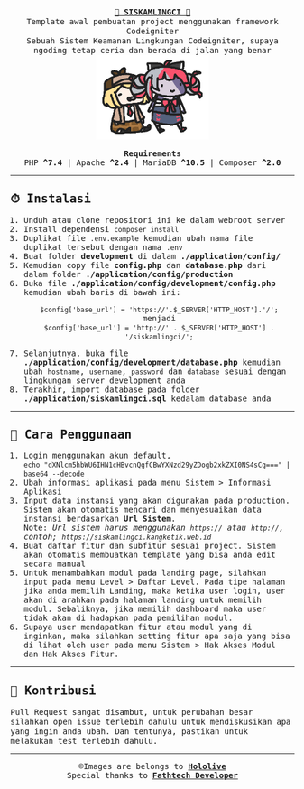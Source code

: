 <p align="center">
 <br />
 <samp>
  <b><a rel="nofollow noopener noreferrer" target="_blank" href="https://github.com/kangketikonlen/siskamlingci">🗿 SISKAMLINGCI 🗿</a></b>
  <br />
  Template awal pembuatan project menggunakan framework Codeigniter<br />
  Sebuah Sistem Keamanan Lingkungan Codeigniter, supaya ngoding tetap ceria dan berada di jalan yang benar
 </samp>
 <br />
 <img src="https://raw.githubusercontent.com/kangketikonlen/kangketikonlen/main/assets/watollie.gif" width="200"/>
</p>

<samp>
  <p align="center">
    <b>Requirements</b><br />
    PHP <b>^7.4</b> | Apache <b>^2.4</b> | MariaDB <b>^10.5</b> | Composer <b>^2.0</b>
  </p>
  <hr />
  
  <h2>⏱ Instalasi</h2>
  <ol>
    <li>Unduh atau clone repositori ini ke dalam webroot server</li>
    <li>Install dependensi <code>composer install</code></li>
    <li>Duplikat file <code>.env.example</code> kemudian ubah nama file duplikat tersebut dengan nama <code>.env</code></li>
    <li>Buat folder <b>development</b> di dalam <b>./application/config/</b></li>
    <li>Kemudian copy file <b>config.php</b> dan <b>database.php</b> dari dalam folder <b>./application/config/production</b></li>
    <li>Buka file <b>./application/config/development/config.php</b> kemudian ubah baris di bawah ini: <br /> <p align="center"><code>$config['base_url'] = 'https://'.$_SERVER['HTTP_HOST'].'/';</code><br /> menjadi <br /> <code>$config['base_url'] = 'http://' . $_SERVER['HTTP_HOST'] . '/siskamlingci/';</code></p>
    </li>
    <li>Selanjutnya, buka file <b>./application/config/development/database.php</b> kemudian ubah <code>hostname</code>, <code>username</code>, <code>password</code> dan <code>database</code> sesuai dengan lingkungan server development anda</li>
    <li>Terakhir, import database pada folder <b>./application/siskamlingci.sql</b> kedalam database anda</b>
  </ol>
  <hr />
  
  <h2>🧭 Cara Penggunaan</h2>
  <ol>
    <li>Login menggunakan akun default, <br /><code>echo "dXNlcm5hbWU6IHN1cHBvcnQgfCBwYXNzd29yZDogb2xkZXI0NS4sCg===" | base64 --decode</code></li>
    <li>Ubah informasi aplikasi pada menu Sistem > Informasi Aplikasi</li>
    <li>Input data instansi yang akan digunakan pada production. Sistem akan otomatis mencari dan menyesuaikan data instansi berdasarkan <b>Url Sistem</b>. <br />Note: <i>Url sistem harus menggunakan <code>https://</code> atau <code>http://</code>, contoh; <code>https://siskamlingci.kangketik.web.id</code></i>
    <li>Buat daftar fitur dan subfitur sesuai project. Sistem akan otomatis membuatkan template yang bisa anda edit secara manual</li>
	<li>Untuk menambahkan modul pada landing page, silahkan input pada menu Level > Daftar Level. Pada tipe halaman jika anda memilih Landing, maka ketika user login, user akan di arahkan pada halaman landing untuk memilih modul. Sebaliknya, jika memilih dashboard maka user tidak akan di hadapkan pada pemilihan modul.
	<li>Supaya user mendapatkan fitur atau modul yang di inginkan, maka silahkan setting fitur apa saja yang bisa di lihat oleh user pada menu Sistem > Hak Akses Modul dan Hak Akses Fitur.
  </ol>
  <hr />

  <h2>🤝 Kontribusi</h2>
  Pull Request sangat disambut, untuk perubahan besar silahkan open issue terlebih dahulu untuk mendiskusikan apa yang ingin anda ubah. Dan tentunya, pastikan untuk melakukan test terlebih dahulu.
  <hr />

  <p align="center">
  	&copy;Images are belongs to <b><a href="https://www.hololive.tv/" target="_blank">Hololive</a></b><br />
	Special thanks to <b><a rel="nofollow noopener noreferrer" href="https://github.com/fathtech">Fathtech Developer</a></b>
  </p>
</samp>